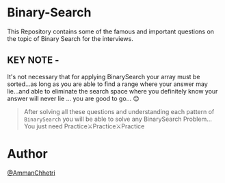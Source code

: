 # Binary-Search
This Repository contains some of the famous and important questions on the topic of Binary Search for the interviews.


 


## **KEY NOTE -**
It's not necessary that for applying BinarySearch your array must be sorted...as long as you are able to find a range where your answer may lie...and able to eliminate the search space where you definitely know your answer will never lie ...
you are good to go... 😊




> After solving all these questions and understanding each pattern of `BinarySearch` you will be able to solve any BinarySearch Problem...
You just need Practice⚔️Practice⚔️Practice



# Author
[@AmmanChhetri](https://github.com/AmmanChhetri)
